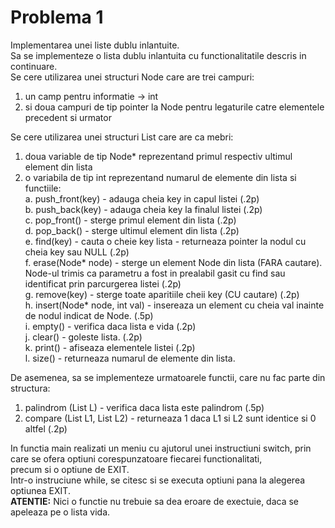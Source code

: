 # Problema 1  
Implementarea unei liste dublu inlantuite.  
Sa se implementeze o lista dublu inlantuita cu functionalitatile descris in continuare.  
Se cere utilizarea unei structuri Node care are trei campuri:  
1. un camp pentru informatie -> int
2. si doua campuri de tip pointer la Node pentru legaturile catre elementele precedent si urmator

Se cere utilizarea unei structuri List care are ca mebri:
1. doua variable de tip Node* reprezentand primul respectiv ultimul element din lista
2. o variabila de tip int reprezentand numarul de elemente din lista si functiile:  
a. push_front(key) - adauga cheia key in capul listei (.2p)    
b. push_back(key) - adauga cheia key la finalul listei (.2p)   
c. pop_front() - sterge primul element din lista (.2p)  
d. pop_back() - sterge ultimul element din lista (.2p)  
e. find(key) - cauta o cheie key lista - returneaza pointer la nodul cu cheia key sau NULL (.2p)  
f. erase(Node* node) - sterge un element Node din lista (FARA cautare).   
Node-ul trimis ca parametru a fost in prealabil gasit cu find sau identificat prin parcurgerea listei (.2p)  
g. remove(key) - sterge toate aparitiile cheii key (CU cautare) (.2p)   
h. insert(Node* node, int val) - insereaza un element cu cheia val inainte de nodul indicat de Node. (.5p)  
i. empty() - verifica daca lista e vida (.2p)  
j. clear() - goleste lista. (.2p)  
k. print() - afiseaza elementele listei (.2p)  
l. size() - returneaza numarul de elemente din lista.  

De asemenea, sa se implementeze urmatoarele functii, care nu fac parte din structura:
1. palindrom (List L) - verifica daca lista este palindrom (.5p)
2. compare (List L1, List L2) - returneaza 1 daca L1 si L2 sunt identice si 0 altfel (.2p) 
    
 In functia main realizati un meniu cu ajutorul unei instructiuni switch, 
 prin care se ofera optiuni corespunzatoare fiecarei functionalitati,  
 precum si o optiune de EXIT.  
 Intr-o instruciune while, se citesc si se executa optiuni pana la alegerea optiunea EXIT.  
 **ATENTIE:** Nici o functie nu trebuie sa dea eroare de exectuie, daca se apeleaza pe o lista vida.  
